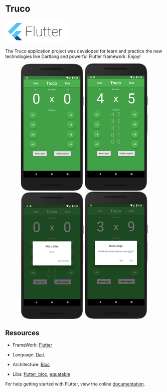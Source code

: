 # Truco

<img src="https://github.com/Ian-FR/flutter_truco/blob/master/assets/flutter.png" width="200"/>

The Truco application project was developed for learn and practice the new technologies like Dartlang and powerful Flutter framework. Enjoy!

<p align="center">
  <img src="https://github.com/Ian-FR/flutter_truco/blob/master/assets/img0.png" width="200"/>
  <img src="https://github.com/Ian-FR/flutter_truco/blob/master/assets/img1.png" width="200"/>
  <img src="https://github.com/Ian-FR/flutter_truco/blob/master/assets/img2.png" width="200"/>
  <img src="https://github.com/Ian-FR/flutter_truco/blob/master/assets/img3.png" width="200"/>
</p>

## Resources

- FrameWork: [Flutter](https://flutter.dev/)

- Language: [Dart](https://www.dart.dev/)

- Architecture: [Bloc](https://felangel.github.io/bloc/#/)

- Libs: [flutter_bloc](https://pub.dev/packages/flutter_bloc), [equatable](https://pub.dev/packages/equatable)

For help getting started with Flutter, view the online [documentation](https://flutter.dev/docs).
